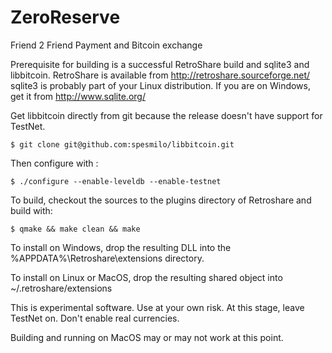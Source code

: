 ZeroReserve
===========

Friend 2 Friend Payment and Bitcoin exchange

Prerequisite for building is a successful RetroShare build and sqlite3 and libbitcoin.
RetroShare is available from http://retroshare.sourceforge.net/
sqlite3 is probably part of your Linux distribution. If you are on Windows,
get it from http://www.sqlite.org/

Get libbitcoin directly from git because the release doesn't have support for TestNet.
```
$ git clone git@github.com:spesmilo/libbitcoin.git
```

Then configure with :
```
$ ./configure --enable-leveldb --enable-testnet
```

To build, checkout the sources to the plugins directory of Retroshare and build with:
```
$ qmake && make clean && make
```

To install on Windows, drop the resulting DLL into the
%APPDATA%\Retroshare\extensions directory.

To install on Linux or MacOS, drop the resulting shared object into
~/.retroshare/extensions


This is experimental software. Use at your own risk. At this stage, leave TestNet
on. Don't enable real currencies.

Building and running on MacOS may or may not work at this point. 
